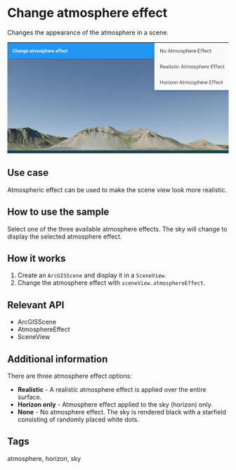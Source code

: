 # Change atmosphere effect

Changes the appearance of the atmosphere in a scene.

![Image of change atmosphere effect](change-atmosphere-effect.png)

## Use case

Atmospheric effect can be used to make the scene view look more realistic.

## How to use the sample

Select one of the three available atmosphere effects. The sky will change to display the selected atmosphere effect.

## How it works

1. Create an `ArcGISScene` and display it in a `SceneView`.
2. Change the atmosphere effect with `sceneView.atmosphereEffect`.

## Relevant API

- ArcGISScene
- AtmosphereEffect
- SceneView

## Additional information

There are three atmosphere effect options:

- **Realistic** - A realistic atmosphere effect is applied over the entire surface.
- **Horizon only** - Atmosphere effect applied to the sky (horizon) only.
- **None** - No atmosphere effect. The sky is rendered black with a starfield consisting of randomly placed white dots.

## Tags

atmosphere, horizon, sky

